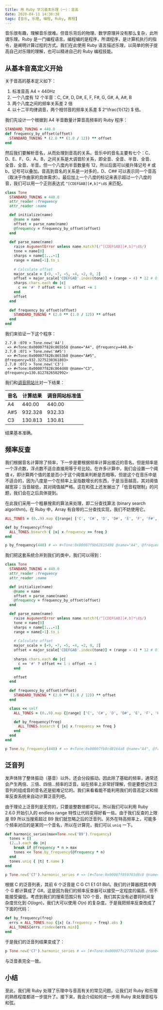 ```yaml
---
title: 用 Ruby 学习基本乐理（一）：音高
date: 2020-04-11 14:36:38
tags: [音乐, 乐理, 编程, Ruby, 教程]
---
```


音乐很有趣，理解音乐很难。但音乐背后的物理、数学原理并没有那么复杂，此所谓乐理。Ruby 是一门编程语言。编程编的是程序，所谓程序，是计算机执行的指令，是阐明计算过程的方式。我们在此使用 Ruby 语言描述乐理，以简单的例子提高自己对乐理的理解，也可以精进自己的 Ruby 编程技能。

## 从基本音高定义开始

关于音高的基本定义如下：

1. 标准音高 A4 = 440Hz
2. 一个八度有 12 个半音：C, C#, D, D#, E, F, F#, G, G#, A, A#, B
3. 两个八度之间的频率关系差 2 倍
4. 以十二平均律调音，两个相邻音的频率关系差 $ 2^\frac{1}{12} $ 倍。

我们先设计一个根据到 A4 半音数量计算音高频率的 Ruby 程序：

```ruby
STANDARD_TUNING = 440.0
def frequency_by_offset(offset)
  STANDARD_TUNING * (2.0 ** (1.0 / 12)) ** offset
end
```

然后我们要解析音名，从而处理到音高的关系。音乐中的音名主要有七个：C、D、E、F、G、A、B，之间关系是大调音阶关系，即全音、全音、半音、全音、全音、全音、半音。但一个八度内半音数量有 12，所以后面可以接升降记号 # 或 b，记号可以叠加。音高到音名的关系是一对多的，D、C## 可以表示同一个音高（取决于作曲家的具体需求）。最后加上一个八度的标记来表示超过一个八度的音，我们可以用一个正则表达式 `^[CDEFGAB][#,b]*\d$` 来匹配。

```ruby
class Tone
  STANDARD_TUNING = 440.0
  attr_reader :frequency
  attr_reader :name

  def initialize(name)
    @name = name
    offset = parse_name(name)
    @frequency = frequency_by_offset(offset)
  end
  
  def parse_name(name)
    raise AugumentError unless name.match?(/^[CDEFGAB][#,b]*\d$/)
    tone = name[0]
    sharps = name[1...-1]
    range = name[-1].to_i
    
    # Calculate offset
    major_scale = [-9, -7, -5, -4, -2, 0, 2]
    offset = major_scale['CDEFGAB'.index(tone)] + (range - 4) * 12 # Offset without sharps or flats
    sharps.chars.each do |c|
      c == '#' ? offset += 1 : offset -= 1
    end
    offset
  end
  
  def frequency_by_offset(offset)
    STANDARD_TUNING * (2.0 ** (1.0 / 12)) ** offset
  end
end
```

我们来验证一下这个程序：

```
2.7.0 :070 > Tone.new('A4')
 => #<Tone:0x00007f828c865b58 @name="A4", @frequency=440.0>
2.7.0 :071 > Tone.new('A#5')
 => #<Tone:0x00007f828c8653b0 @name="A#5", @frequency=932.3275230361803> 
2.7.0 :072 > Tone.new('C3')
 => #<Tone:0x00007f828c864d48 @name="C3", @frequency=130.8127826502992>
```

我们和[调音网站](https://pages.mtu.edu/~suits/notefreqs.html)比对一下结果：

| 音名 | 计算结果 | 调音网站标准值 |
| ---- | -------- | -------------- |
| A4   | 440.00   | 440.00         |
| A#5  | 932.328  | 932.33         |
| C3   | 130.813  | 130.81         |

结果基本准确。

## 频率反查

我们根据音名计算除了频率，下一步是要根据频率计算出接近的音名。但是频率是一个浮点数，浮点数不适合直接用等于号比较。在许多计算中，我们会设置一个阈值 $\epsilon$，即计算两个值的差是否小于这个阈值来判断是否相等。但是这个在音乐中是不适合的，因为八度是一个在频率上呈指数增长的东西，于是当音越高，其对阈值越宽容；当音越低，其对阈值越严格。这在和弦上还发展出了「低音程限制」的问题，我们会在之后具体提到。

在此我们采用一个粗暴搜索的算法来处理，即二分查找算法 (binary search algorithm)。在 Ruby 中，Array 有自带的二分查找实现，我们不妨使用它。

```ruby
ALL_TONES = (0..9).map {|range| ['C', 'C#', 'D', 'D#', 'E', 'F', 'F#', 'G', 'G#', 'A', 'A#', 'B'].map {|name| "#{name}#{range}"}}.flatten.map { |name| Tone.new(name) }

def by_frequency(freq)
  ALL_TONES.bsearch { |x| x.frequency >= freq }
end

p by_frequency(440) # => #<Tone:0x00007f9b62815498 @name="A4", @frequency=440.0>
```

我们把这套系统合并到我们的类中，我们可以得到：

```ruby
class Tone
  STANDARD_TUNING = 440.0
  attr_reader :frequency
  attr_reader :name

  def initialize(name)
    @name = name
    offset = parse_name(name)
    @frequency = frequency_by_offset(offset)
  end

  def parse_name(name)
    raise AugumentError unless name.match?(/^[CDEFGAB][#,b]*\d$/)
    tone = name[0]
    sharps = name[1...-1]
    range = name[-1].to_i
    
    # Calculate offset
    major_scale = [-9, -7, -5, -4, -2, 0, 2]
    offset = major_scale['CDEFGAB'.index(tone)] + (range - 4) * 12 # Offset without sharps or flats
    
    sharps.chars.each do |c|
      c == '#' ? offset += 1 : offset -= 1
    end

    offset
  end
  
  def frequency_by_offset(offset)
    STANDARD_TUNING * (2.0 ** (1.0 / 12)) ** offset
  end

  class << self
    ALL_TONES = (0..9).map {|range| ['C', 'C#', 'D', 'D#', 'E', 'F', 'F#', 'G', 'G#', 'A', 'A#', 'B'].map {|name| "#{name}#{range}"}}.flatten.map { |name| Tone.new(name) }

    def by_frequency(freq)
      ALL_TONES.bsearch { |x| x.frequency >= freq }
    end
  end
end

p Tone.by_frequency(440) # => #<Tone:0x00007fb0cd8164a8 @name="A4", @frequency=440.0>
```



## 泛音列

发声体除了整体振动（基音）以外，还会分段振动。因此除了基础的频率，通常还会产生两倍、三倍、四倍...频率的泛音。站在频率上非常好理解，但是要想记住泛音列的组成音的音名还是挺难记忆的。我们来看看能不能利用我们的音高定义和频率反查系统来自动计算泛音列吧。

由于理论上泛音列是无穷的，只要是整数倍都可以。所以我们可以利用 Ruby 2.6.0 开始引入的 endless range 特性让代码变得好看一些。由于我们反查的上限是 B9 所以当搜索超过 B9 我们就忽略之后的泛音列。另外在特高频率上，可能多个频率对应的是某同一个音名，所以在计算完，我们可以 `uniq` 一下。

```ruby
def harmonic_series(max=Tone.new('B9').frequency)
  tones = []
  (2..).each do |n|
    break if @frequency * n > max
    tones << Tone.by_frequency(@frequency * n)
  end
  tones.uniq { |t| t.name }
end

p Tone.new('C7').harmonic_series # => [#<Tone:0x00007f859703d8c8 @name="C8", @frequency=4186.009044809585>, #<Tone:0x00007f859700ec80 @name="G#8", @frequency=6644.875161279136>, #<Tone:0x00007f859700c868 @name="C9", @frequency=8372.018089619174>, #<Tone:0x00007f85980424a8 @name="E9", @frequency=10548.081821211863>, #<Tone:0x00007f8598040130 @name="G#9", @frequency=13289.750322558277>, #<Tone:0x00007f8597063438 @name="A#9", @frequency=14917.240368578916>]
```

根据 C 的泛音列表，其前 6 个泛音是 C G C1 E1 G1 Bb1。我们的计算器把其中两个 G 都计算成了 G#。这是因为我们的频率反查器可以接受一定程度的偏高，但不能接受偏低。考虑到我们的搜索范围只有 120 个音，我们其实没有必要将时间复杂度优化到 $O(logn)$，我们大可以使用 $O(n)$ 的复杂度。于是我把频率反查改成了下面的代码：

```ruby
def by_frequency(freq)
  errs = ALL_TONES.map {|x| (x.frequency - freq).abs }
  ALL_TONES[errs.rindex(errs.min)]
end
```

于是我们的泛音列结果变成了：

```ruby
p Tone.new('C7').harmonic_series # => [#<Tone:0x00007fc27787a2d0 @name="C8", @frequency=4186.009044809585>, #<Tone:0x00007fc277878c78 @name="G8", @frequency=6271.926975708001>, #<Tone:0x00007fc277877850 @name="C9", @frequency=8372.018089619174>, #<Tone:0x00007fc277876f40 @name="E9", @frequency=10548.081821211863>, #<Tone:0x00007fc277875960 @name="G9", @frequency=12543.853951416007>, #<Tone:0x00007fc277874330 @name="A#9", @frequency=14917.240368578916>]
```

与泛音表完全一致。

## 小结

至此，我们用 Ruby 处理了乐理中与音高有关的常见问题。让我们对 Ruby 和乐理的熟练程度都进一步提升了。接下来，我会介绍如何进一步用 Ruby 来处理音程与和弦。
